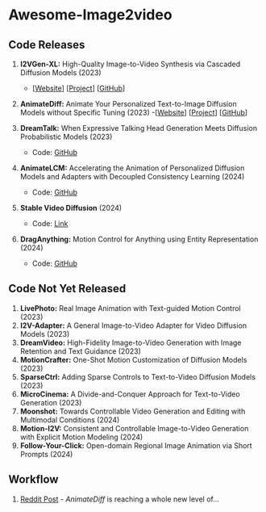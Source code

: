 # Awesome-Image2video

## Code Releases

1. **I2VGen-XL:** High-Quality Image-to-Video Synthesis via Cascaded Diffusion Models (2023)
   - [[Website](https://arxiv.org/abs/2311.04145)]
     [[Project](https://i2vgen-xl.github.io/)]
     [[GitHub](https://github.com/ali-vilab/VGen)]

2. **AnimateDiff:** Animate Your Personalized Text-to-Image Diffusion Models without Specific Tuning (2023)
   -[[Website](https://arxiv.org/abs/2307.04725)]
    [[Project](https://animatediff.github.io/)]
    [[GitHub](https://github.com/guoyww/AnimateDiff)]

4. **DreamTalk:** When Expressive Talking Head Generation Meets Diffusion Probabilistic Models (2023)
   - Code: [GitHub](https://github.com/ali-vilab/dreamtalk)

5. **AnimateLCM:** Accelerating the Animation of Personalized Diffusion Models and Adapters with Decoupled Consistency Learning (2024)
   - Code: [GitHub](https://github.com/G-U-N/AnimateLCM)

6. **Stable Video Diffusion** (2024)
   - Code: [Link](https://stability.ai/news/stable-video-diffusion-open-ai-video-model)

7. **DragAnything:** Motion Control for Anything using Entity Representation (2024)
   - Code: [GitHub](https://github.com/showlab/DragAnything)

## Code Not Yet Released

1. **LivePhoto:** Real Image Animation with Text-guided Motion Control (2023)
2. **I2V-Adapter:** A General Image-to-Video Adapter for Video Diffusion Models (2023)
3. **DreamVideo:** High-Fidelity Image-to-Video Generation with Image Retention and Text Guidance (2023)
4. **MotionCrafter:** One-Shot Motion Customization of Diffusion Models (2023)
5. **SparseCtrl:** Adding Sparse Controls to Text-to-Video Diffusion Models (2023)
6. **MicroCinema:** A Divide-and-Conquer Approach for Text-to-Video Generation (2023)
7. **Moonshot:** Towards Controllable Video Generation and Editing with Multimodal Conditions (2024)
8. **Motion-I2V:** Consistent and Controllable Image-to-Video Generation with Explicit Motion Modeling (2024)
9. **Follow-Your-Click:** Open-domain Regional Image Animation via Short Prompts (2024)

## Workflow

1. [Reddit Post](https://www.reddit.com/r/StableDiffusion/comments/1bpl6gx/animatediff_is_reaching_a_whole_new_level_of/) - *AnimateDiff* is reaching a whole new level of...
